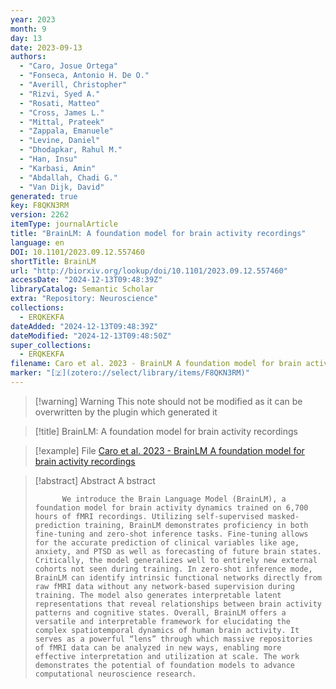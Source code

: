 ```yaml
---
year: 2023
month: 9
day: 13
date: 2023-09-13
authors:
  - "Caro, Josue Ortega"
  - "Fonseca, Antonio H. De O."
  - "Averill, Christopher"
  - "Rizvi, Syed A."
  - "Rosati, Matteo"
  - "Cross, James L."
  - "Mittal, Prateek"
  - "Zappala, Emanuele"
  - "Levine, Daniel"
  - "Dhodapkar, Rahul M."
  - "Han, Insu"
  - "Karbasi, Amin"
  - "Abdallah, Chadi G."
  - "Van Dijk, David"
generated: true
key: F8QKN3RM
version: 2262
itemType: journalArticle
title: "BrainLM: A foundation model for brain activity recordings"
language: en
DOI: 10.1101/2023.09.12.557460
shortTitle: BrainLM
url: "http://biorxiv.org/lookup/doi/10.1101/2023.09.12.557460"
accessDate: "2024-12-13T09:48:39Z"
libraryCatalog: Semantic Scholar
extra: "Repository: Neuroscience"
collections:
  - ERQKEKFA
dateAdded: "2024-12-13T09:48:39Z"
dateModified: "2024-12-13T09:48:50Z"
super_collections:
  - ERQKEKFA
filename: Caro et al. 2023 - BrainLM A foundation model for brain activity recordings
marker: "[🇿](zotero://select/library/items/F8QKN3RM)"
---
```


>[!warning] Warning
> This note should not be modified as it can be overwritten by the plugin which generated it

> [!title] BrainLM: A foundation model for brain activity recordings

> [!example] File
> [Caro et al. 2023 - BrainLM A foundation model for brain activity recordings](Caro%20et%20al.%202023%20-%20BrainLM%20A%20foundation%20model%20for%20brain%20activity%20recordings.pdf)

> [!abstract] Abstract
> A
>             bstract
>           
>           We introduce the Brain Language Model (BrainLM), a foundation model for brain activity dynamics trained on 6,700 hours of fMRI recordings. Utilizing self-supervised masked-prediction training, BrainLM demonstrates proficiency in both fine-tuning and zero-shot inference tasks. Fine-tuning allows for the accurate prediction of clinical variables like age, anxiety, and PTSD as well as forecasting of future brain states. Critically, the model generalizes well to entirely new external cohorts not seen during training. In zero-shot inference mode, BrainLM can identify intrinsic functional networks directly from raw fMRI data without any network-based supervision during training. The model also generates interpretable latent representations that reveal relationships between brain activity patterns and cognitive states. Overall, BrainLM offers a versatile and interpretable framework for elucidating the complex spatiotemporal dynamics of human brain activity. It serves as a powerful “lens” through which massive repositories of fMRI data can be analyzed in new ways, enabling more effective interpretation and utilization at scale. The work demonstrates the potential of foundation models to advance computational neuroscience research.

